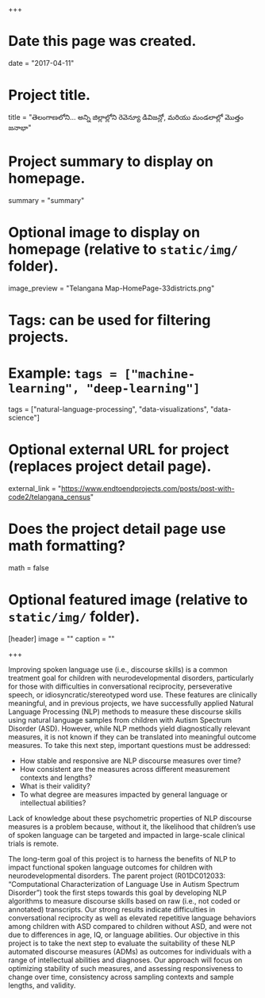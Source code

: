 +++
# Date this page was created.
date = "2017-04-11"

# Project title.
title = "తెలంగాణలోని… అన్ని జిల్లాల్లోని రెవెన్యూ డివిజన్లో, మరియు మండలాల్లో మొత్తం జనాభా"

# Project summary to display on homepage.
summary = "summary"

# Optional image to display on homepage (relative to `static/img/` folder).
image_preview = "Telangana Map-HomePage-33districts.png"

# Tags: can be used for filtering projects.
# Example: `tags = ["machine-learning", "deep-learning"]`
tags = ["natural-language-processing", "data-visualizations", "data-science"]


# Optional external URL for project (replaces project detail page).
external_link = "https://www.endtoendprojects.com/posts/post-with-code2/telangana_census"

# Does the project detail page use math formatting?
math = false

# Optional featured image (relative to `static/img/` folder).
[header]
image = ""
caption = ""

+++

Improving spoken language use (i.e., discourse skills) is a common treatment goal for children with neurodevelopmental disorders, particularly for those with difficulties in conversational reciprocity, perseverative speech, or idiosyncratic/stereotyped word use. These features are clinically meaningful, and in previous projects, we have successfully applied Natural Language Processing (NLP) methods to measure these discourse skills using natural language samples from children with Autism Spectrum Disorder (ASD). However, while NLP methods yield diagnostically relevant measures, it is not known if they can be translated into meaningful outcome measures. To take this next step, important questions must be addressed: 

* How stable and responsive are NLP discourse measures over time? 
* How consistent are the measures across different measurement contexts and lengths? 
* What is their validity? 
* To what degree are measures impacted by general language or intellectual abilities? 

Lack of knowledge about these psychometric properties of NLP discourse measures is a problem because, without it, the likelihood that children’s use of spoken language can be targeted and impacted in large-scale clinical trials is remote.

The long-term goal of this project is to harness the benefits of NLP to impact functional spoken language outcomes for children with neurodevelopmental disorders. The parent project (R01DC012033: “Computational Characterization of Language Use in Autism Spectrum Disorder”) took the first steps towards this goal by developing NLP algorithms to measure discourse skills based on raw (i.e., not coded or annotated) transcripts. Our strong results indicate difficulties in conversational reciprocity as well as elevated repetitive language behaviors among children with ASD compared to children without ASD, and were not due to differences in age, IQ, or language abilities. Our objective in this project is to take the next step to evaluate the suitability of these NLP automated discourse measures (ADMs) as outcomes for individuals with a range of intellectual abilities and diagnoses. Our approach will focus on optimizing stability of such measures, and assessing responsiveness to change over time, consistency across sampling contexts and sample lengths, and validity. 